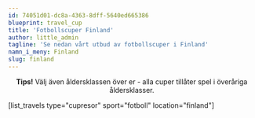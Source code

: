 ```yaml
---
id: 74051d01-dc8a-4363-8dff-5640ed665386
blueprint: travel_cup
title: 'Fotbollscuper Finland'
author: little_admin
tagline: 'Se nedan vårt utbud av fotbollscuper i Finland'
namn_i_meny: Finland
slug: finland
---
```

<p style="text-align: center;"><strong>Tips!</strong> Välj även åldersklassen över er - alla cuper tillåter spel i överåriga åldersklasser.</p>
<p>[list_travels type="cupresor" sport="fotboll" location="finland"]</p>
